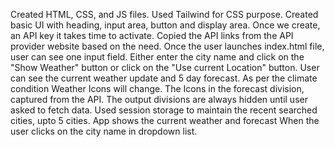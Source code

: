Created HTML, CSS, and JS files.
Used Tailwind for CSS purpose.
Created basic UI with heading, input area, button and display area.
Once we create, an API key it takes time to activate.
Copied the API links from the API provider website based on the need.
Once the user launches index.html file, user can see one input field.
Either enter the city name and click on the "Show Weather" button or click on the "Use current Location" button.
User can see the current weather update and 5 day forecast.
As per the climate condition Weather Icons will change.
The Icons in the forecast division, captured from the API.
The output divisions are always hidden until user asked to fetch data.
Used session storage to maintain the recent searched cities, upto 5 cities.
App shows the current weather and forecast When the user clicks on the city name in dropdown list.
